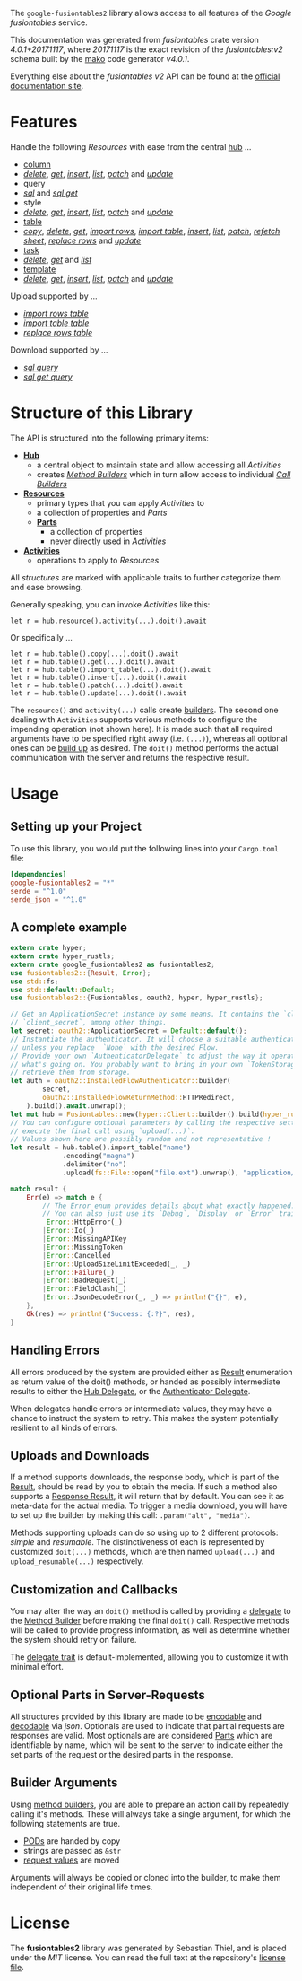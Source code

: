 <!---
DO NOT EDIT !
This file was generated automatically from 'src/generator/templates/api/README.md.mako'
DO NOT EDIT !
-->
The `google-fusiontables2` library allows access to all features of the *Google fusiontables* service.

This documentation was generated from *fusiontables* crate version *4.0.1+20171117*, where *20171117* is the exact revision of the *fusiontables:v2* schema built by the [mako](http://www.makotemplates.org/) code generator *v4.0.1*.

Everything else about the *fusiontables* *v2* API can be found at the
[official documentation site](https://developers.google.com/fusiontables).
# Features

Handle the following *Resources* with ease from the central [hub](https://docs.rs/google-fusiontables2/4.0.1+20171117/google_fusiontables2/Fusiontables) ... 

* [column](https://docs.rs/google-fusiontables2/4.0.1+20171117/google_fusiontables2/api::Column)
 * [*delete*](https://docs.rs/google-fusiontables2/4.0.1+20171117/google_fusiontables2/api::ColumnDeleteCall), [*get*](https://docs.rs/google-fusiontables2/4.0.1+20171117/google_fusiontables2/api::ColumnGetCall), [*insert*](https://docs.rs/google-fusiontables2/4.0.1+20171117/google_fusiontables2/api::ColumnInsertCall), [*list*](https://docs.rs/google-fusiontables2/4.0.1+20171117/google_fusiontables2/api::ColumnListCall), [*patch*](https://docs.rs/google-fusiontables2/4.0.1+20171117/google_fusiontables2/api::ColumnPatchCall) and [*update*](https://docs.rs/google-fusiontables2/4.0.1+20171117/google_fusiontables2/api::ColumnUpdateCall)
* query
 * [*sql*](https://docs.rs/google-fusiontables2/4.0.1+20171117/google_fusiontables2/api::QuerySqlCall) and [*sql get*](https://docs.rs/google-fusiontables2/4.0.1+20171117/google_fusiontables2/api::QuerySqlGetCall)
* style
 * [*delete*](https://docs.rs/google-fusiontables2/4.0.1+20171117/google_fusiontables2/api::StyleDeleteCall), [*get*](https://docs.rs/google-fusiontables2/4.0.1+20171117/google_fusiontables2/api::StyleGetCall), [*insert*](https://docs.rs/google-fusiontables2/4.0.1+20171117/google_fusiontables2/api::StyleInsertCall), [*list*](https://docs.rs/google-fusiontables2/4.0.1+20171117/google_fusiontables2/api::StyleListCall), [*patch*](https://docs.rs/google-fusiontables2/4.0.1+20171117/google_fusiontables2/api::StylePatchCall) and [*update*](https://docs.rs/google-fusiontables2/4.0.1+20171117/google_fusiontables2/api::StyleUpdateCall)
* [table](https://docs.rs/google-fusiontables2/4.0.1+20171117/google_fusiontables2/api::Table)
 * [*copy*](https://docs.rs/google-fusiontables2/4.0.1+20171117/google_fusiontables2/api::TableCopyCall), [*delete*](https://docs.rs/google-fusiontables2/4.0.1+20171117/google_fusiontables2/api::TableDeleteCall), [*get*](https://docs.rs/google-fusiontables2/4.0.1+20171117/google_fusiontables2/api::TableGetCall), [*import rows*](https://docs.rs/google-fusiontables2/4.0.1+20171117/google_fusiontables2/api::TableImportRowCall), [*import table*](https://docs.rs/google-fusiontables2/4.0.1+20171117/google_fusiontables2/api::TableImportTableCall), [*insert*](https://docs.rs/google-fusiontables2/4.0.1+20171117/google_fusiontables2/api::TableInsertCall), [*list*](https://docs.rs/google-fusiontables2/4.0.1+20171117/google_fusiontables2/api::TableListCall), [*patch*](https://docs.rs/google-fusiontables2/4.0.1+20171117/google_fusiontables2/api::TablePatchCall), [*refetch sheet*](https://docs.rs/google-fusiontables2/4.0.1+20171117/google_fusiontables2/api::TableRefetchSheetCall), [*replace rows*](https://docs.rs/google-fusiontables2/4.0.1+20171117/google_fusiontables2/api::TableReplaceRowCall) and [*update*](https://docs.rs/google-fusiontables2/4.0.1+20171117/google_fusiontables2/api::TableUpdateCall)
* [task](https://docs.rs/google-fusiontables2/4.0.1+20171117/google_fusiontables2/api::Task)
 * [*delete*](https://docs.rs/google-fusiontables2/4.0.1+20171117/google_fusiontables2/api::TaskDeleteCall), [*get*](https://docs.rs/google-fusiontables2/4.0.1+20171117/google_fusiontables2/api::TaskGetCall) and [*list*](https://docs.rs/google-fusiontables2/4.0.1+20171117/google_fusiontables2/api::TaskListCall)
* [template](https://docs.rs/google-fusiontables2/4.0.1+20171117/google_fusiontables2/api::Template)
 * [*delete*](https://docs.rs/google-fusiontables2/4.0.1+20171117/google_fusiontables2/api::TemplateDeleteCall), [*get*](https://docs.rs/google-fusiontables2/4.0.1+20171117/google_fusiontables2/api::TemplateGetCall), [*insert*](https://docs.rs/google-fusiontables2/4.0.1+20171117/google_fusiontables2/api::TemplateInsertCall), [*list*](https://docs.rs/google-fusiontables2/4.0.1+20171117/google_fusiontables2/api::TemplateListCall), [*patch*](https://docs.rs/google-fusiontables2/4.0.1+20171117/google_fusiontables2/api::TemplatePatchCall) and [*update*](https://docs.rs/google-fusiontables2/4.0.1+20171117/google_fusiontables2/api::TemplateUpdateCall)


Upload supported by ...

* [*import rows table*](https://docs.rs/google-fusiontables2/4.0.1+20171117/google_fusiontables2/api::TableImportRowCall)
* [*import table table*](https://docs.rs/google-fusiontables2/4.0.1+20171117/google_fusiontables2/api::TableImportTableCall)
* [*replace rows table*](https://docs.rs/google-fusiontables2/4.0.1+20171117/google_fusiontables2/api::TableReplaceRowCall)

Download supported by ...

* [*sql query*](https://docs.rs/google-fusiontables2/4.0.1+20171117/google_fusiontables2/api::QuerySqlCall)
* [*sql get query*](https://docs.rs/google-fusiontables2/4.0.1+20171117/google_fusiontables2/api::QuerySqlGetCall)



# Structure of this Library

The API is structured into the following primary items:

* **[Hub](https://docs.rs/google-fusiontables2/4.0.1+20171117/google_fusiontables2/Fusiontables)**
    * a central object to maintain state and allow accessing all *Activities*
    * creates [*Method Builders*](https://docs.rs/google-fusiontables2/4.0.1+20171117/google_fusiontables2/client::MethodsBuilder) which in turn
      allow access to individual [*Call Builders*](https://docs.rs/google-fusiontables2/4.0.1+20171117/google_fusiontables2/client::CallBuilder)
* **[Resources](https://docs.rs/google-fusiontables2/4.0.1+20171117/google_fusiontables2/client::Resource)**
    * primary types that you can apply *Activities* to
    * a collection of properties and *Parts*
    * **[Parts](https://docs.rs/google-fusiontables2/4.0.1+20171117/google_fusiontables2/client::Part)**
        * a collection of properties
        * never directly used in *Activities*
* **[Activities](https://docs.rs/google-fusiontables2/4.0.1+20171117/google_fusiontables2/client::CallBuilder)**
    * operations to apply to *Resources*

All *structures* are marked with applicable traits to further categorize them and ease browsing.

Generally speaking, you can invoke *Activities* like this:

```Rust,ignore
let r = hub.resource().activity(...).doit().await
```

Or specifically ...

```ignore
let r = hub.table().copy(...).doit().await
let r = hub.table().get(...).doit().await
let r = hub.table().import_table(...).doit().await
let r = hub.table().insert(...).doit().await
let r = hub.table().patch(...).doit().await
let r = hub.table().update(...).doit().await
```

The `resource()` and `activity(...)` calls create [builders][builder-pattern]. The second one dealing with `Activities` 
supports various methods to configure the impending operation (not shown here). It is made such that all required arguments have to be 
specified right away (i.e. `(...)`), whereas all optional ones can be [build up][builder-pattern] as desired.
The `doit()` method performs the actual communication with the server and returns the respective result.

# Usage

## Setting up your Project

To use this library, you would put the following lines into your `Cargo.toml` file:

```toml
[dependencies]
google-fusiontables2 = "*"
serde = "^1.0"
serde_json = "^1.0"
```

## A complete example

```Rust
extern crate hyper;
extern crate hyper_rustls;
extern crate google_fusiontables2 as fusiontables2;
use fusiontables2::{Result, Error};
use std::fs;
use std::default::Default;
use fusiontables2::{Fusiontables, oauth2, hyper, hyper_rustls};

// Get an ApplicationSecret instance by some means. It contains the `client_id` and 
// `client_secret`, among other things.
let secret: oauth2::ApplicationSecret = Default::default();
// Instantiate the authenticator. It will choose a suitable authentication flow for you, 
// unless you replace  `None` with the desired Flow.
// Provide your own `AuthenticatorDelegate` to adjust the way it operates and get feedback about 
// what's going on. You probably want to bring in your own `TokenStorage` to persist tokens and
// retrieve them from storage.
let auth = oauth2::InstalledFlowAuthenticator::builder(
        secret,
        oauth2::InstalledFlowReturnMethod::HTTPRedirect,
    ).build().await.unwrap();
let mut hub = Fusiontables::new(hyper::Client::builder().build(hyper_rustls::HttpsConnectorBuilder::new().with_native_roots().https_or_http().enable_http1().enable_http2().build()), auth);
// You can configure optional parameters by calling the respective setters at will, and
// execute the final call using `upload(...)`.
// Values shown here are possibly random and not representative !
let result = hub.table().import_table("name")
             .encoding("magna")
             .delimiter("no")
             .upload(fs::File::open("file.ext").unwrap(), "application/octet-stream".parse().unwrap()).await;

match result {
    Err(e) => match e {
        // The Error enum provides details about what exactly happened.
        // You can also just use its `Debug`, `Display` or `Error` traits
         Error::HttpError(_)
        |Error::Io(_)
        |Error::MissingAPIKey
        |Error::MissingToken
        |Error::Cancelled
        |Error::UploadSizeLimitExceeded(_, _)
        |Error::Failure(_)
        |Error::BadRequest(_)
        |Error::FieldClash(_)
        |Error::JsonDecodeError(_, _) => println!("{}", e),
    },
    Ok(res) => println!("Success: {:?}", res),
}

```
## Handling Errors

All errors produced by the system are provided either as [Result](https://docs.rs/google-fusiontables2/4.0.1+20171117/google_fusiontables2/client::Result) enumeration as return value of
the doit() methods, or handed as possibly intermediate results to either the 
[Hub Delegate](https://docs.rs/google-fusiontables2/4.0.1+20171117/google_fusiontables2/client::Delegate), or the [Authenticator Delegate](https://docs.rs/yup-oauth2/*/yup_oauth2/trait.AuthenticatorDelegate.html).

When delegates handle errors or intermediate values, they may have a chance to instruct the system to retry. This 
makes the system potentially resilient to all kinds of errors.

## Uploads and Downloads
If a method supports downloads, the response body, which is part of the [Result](https://docs.rs/google-fusiontables2/4.0.1+20171117/google_fusiontables2/client::Result), should be
read by you to obtain the media.
If such a method also supports a [Response Result](https://docs.rs/google-fusiontables2/4.0.1+20171117/google_fusiontables2/client::ResponseResult), it will return that by default.
You can see it as meta-data for the actual media. To trigger a media download, you will have to set up the builder by making
this call: `.param("alt", "media")`.

Methods supporting uploads can do so using up to 2 different protocols: 
*simple* and *resumable*. The distinctiveness of each is represented by customized 
`doit(...)` methods, which are then named `upload(...)` and `upload_resumable(...)` respectively.

## Customization and Callbacks

You may alter the way an `doit()` method is called by providing a [delegate](https://docs.rs/google-fusiontables2/4.0.1+20171117/google_fusiontables2/client::Delegate) to the 
[Method Builder](https://docs.rs/google-fusiontables2/4.0.1+20171117/google_fusiontables2/client::CallBuilder) before making the final `doit()` call. 
Respective methods will be called to provide progress information, as well as determine whether the system should 
retry on failure.

The [delegate trait](https://docs.rs/google-fusiontables2/4.0.1+20171117/google_fusiontables2/client::Delegate) is default-implemented, allowing you to customize it with minimal effort.

## Optional Parts in Server-Requests

All structures provided by this library are made to be [encodable](https://docs.rs/google-fusiontables2/4.0.1+20171117/google_fusiontables2/client::RequestValue) and 
[decodable](https://docs.rs/google-fusiontables2/4.0.1+20171117/google_fusiontables2/client::ResponseResult) via *json*. Optionals are used to indicate that partial requests are responses 
are valid.
Most optionals are are considered [Parts](https://docs.rs/google-fusiontables2/4.0.1+20171117/google_fusiontables2/client::Part) which are identifiable by name, which will be sent to 
the server to indicate either the set parts of the request or the desired parts in the response.

## Builder Arguments

Using [method builders](https://docs.rs/google-fusiontables2/4.0.1+20171117/google_fusiontables2/client::CallBuilder), you are able to prepare an action call by repeatedly calling it's methods.
These will always take a single argument, for which the following statements are true.

* [PODs][wiki-pod] are handed by copy
* strings are passed as `&str`
* [request values](https://docs.rs/google-fusiontables2/4.0.1+20171117/google_fusiontables2/client::RequestValue) are moved

Arguments will always be copied or cloned into the builder, to make them independent of their original life times.

[wiki-pod]: http://en.wikipedia.org/wiki/Plain_old_data_structure
[builder-pattern]: http://en.wikipedia.org/wiki/Builder_pattern
[google-go-api]: https://github.com/google/google-api-go-client

# License
The **fusiontables2** library was generated by Sebastian Thiel, and is placed 
under the *MIT* license.
You can read the full text at the repository's [license file][repo-license].

[repo-license]: https://github.com/Byron/google-apis-rsblob/main/LICENSE.md


